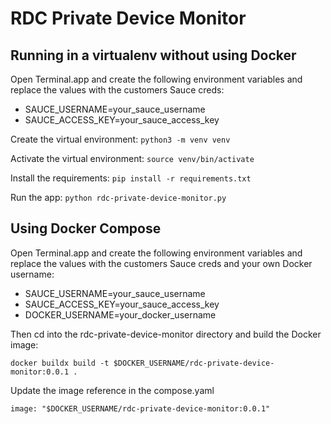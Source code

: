 # RDC Private Device Monitor

## Running in a virtualenv without using Docker

Open Terminal.app and create the following environment variables and replace the values with the customers Sauce creds:

- SAUCE_USERNAME=your_sauce_username
- SAUCE_ACCESS_KEY=your_sauce_access_key

Create the virtual environment:
```python3 -m venv venv```

Activate the virtual environment:
```source venv/bin/activate```

Install the requirements:
```pip install -r requirements.txt```

Run the app:
```python rdc-private-device-monitor.py```

## Using Docker Compose

Open Terminal.app and create the following environment variables and replace the values with the customers Sauce creds and your own Docker username:

- SAUCE_USERNAME=your_sauce_username
- SAUCE_ACCESS_KEY=your_sauce_access_key
- DOCKER_USERNAME=your_docker_username

Then cd into the rdc-private-device-monitor directory and build the Docker image:

```docker buildx build -t $DOCKER_USERNAME/rdc-private-device-monitor:0.0.1 . ```

Update the image reference in the compose.yaml

```image: "$DOCKER_USERNAME/rdc-private-device-monitor:0.0.1"```
